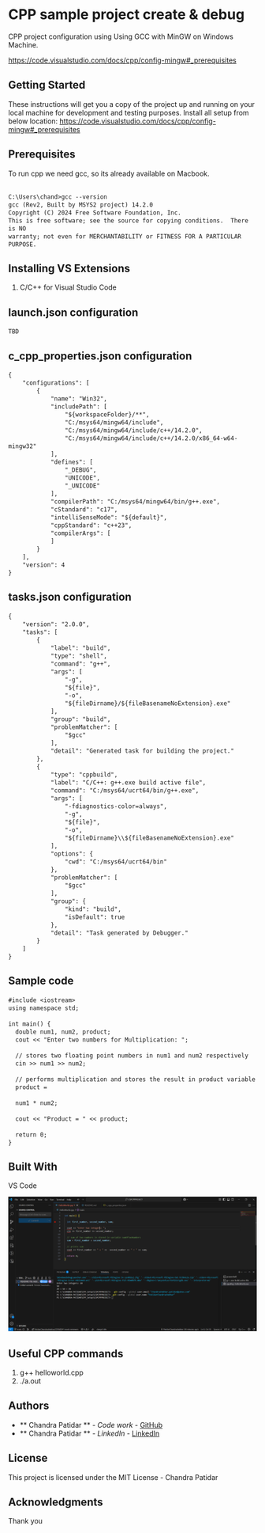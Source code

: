 # CPP sample project create & debug

CPP project configuration using Using GCC with MinGW on Windows Machine. 

https://code.visualstudio.com/docs/cpp/config-mingw#_prerequisites

## Getting Started

These instructions will get you a copy of the project up and running on your local machine for development and testing purposes.
Install all setup from below location:
https://code.visualstudio.com/docs/cpp/config-mingw#_prerequisites


## Prerequisites

To run cpp we need gcc, so its already available on Macbook.

```

C:\Users\chand>gcc --version
gcc (Rev2, Built by MSYS2 project) 14.2.0
Copyright (C) 2024 Free Software Foundation, Inc.
This is free software; see the source for copying conditions.  There is NO
warranty; not even for MERCHANTABILITY or FITNESS FOR A PARTICULAR PURPOSE.

```

## Installing VS Extensions

1. C/C++ for Visual Studio Code

## launch.json configuration

```
TBD
```

## c_cpp_properties.json configuration

```
{
    "configurations": [
        {
            "name": "Win32",
            "includePath": [
                "${workspaceFolder}/**",
                "C:/msys64/mingw64/include",
                "C:/msys64/mingw64/include/c++/14.2.0",
                "C:/msys64/mingw64/include/c++/14.2.0/x86_64-w64-mingw32"
            ],
            "defines": [
                "_DEBUG",
                "UNICODE",
                "_UNICODE"
            ],
            "compilerPath": "C:/msys64/mingw64/bin/g++.exe",
            "cStandard": "c17",
            "intelliSenseMode": "${default}",
            "cppStandard": "c++23",
            "compilerArgs": [
            ]
        }
    ],
    "version": 4
}

```


## tasks.json configuration

```
{
    "version": "2.0.0",
    "tasks": [
        {
            "label": "build",
            "type": "shell",
            "command": "g++",
            "args": [
                "-g",
                "${file}",
                "-o",
                "${fileDirname}/${fileBasenameNoExtension}.exe"
            ],
            "group": "build",
            "problemMatcher": [
                "$gcc"
            ],
            "detail": "Generated task for building the project."
        },
        {
            "type": "cppbuild",
            "label": "C/C++: g++.exe build active file",
            "command": "C:/msys64/ucrt64/bin/g++.exe",
            "args": [
                "-fdiagnostics-color=always",
                "-g",
                "${file}",
                "-o",
                "${fileDirname}\\${fileBasenameNoExtension}.exe"
            ],
            "options": {
                "cwd": "C:/msys64/ucrt64/bin"
            },
            "problemMatcher": [
                "$gcc"
            ],
            "group": {
                "kind": "build",
                "isDefault": true
            },
            "detail": "Task generated by Debugger."
        }
    ]
}

```

## Sample code

```
#include <iostream>
using namespace std;

int main() {
  double num1, num2, product;
  cout << "Enter two numbers for Multiplication: ";

  // stores two floating point numbers in num1 and num2 respectively
  cin >> num1 >> num2;
 
  // performs multiplication and stores the result in product variable
  product = 
  
  num1 * num2;  

  cout << "Product = " << product;    
    
  return 0;
}

```
## Built With

VS Code

![alt text](image.png)

## Useful CPP commands

1. g++ helloworld.cpp
2. ./a.out

## Authors

* ** Chandra Patidar ** - *Code work* - [GitHub](https://github.com/PatidarChandrashekhar/)
* ** Chandra Patidar ** - *LinkedIn* - [LinkedIn](https://www.linkedin.com/in/chandrashekharpatidar/)


## License

This project is licensed under the MIT License - Chandra Patidar

## Acknowledgments
Thank you
